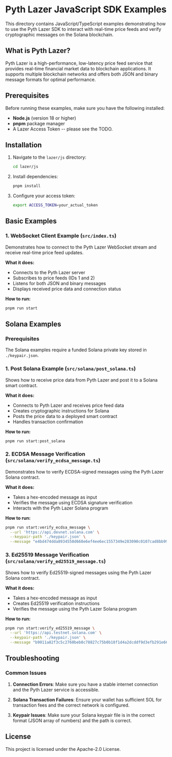 # Pyth Lazer JavaScript SDK Examples

This directory contains JavaScript/TypeScript examples demonstrating how to use the Pyth Lazer SDK to interact with real-time price feeds and verify cryptographic messages on the Solana blockchain.

## What is Pyth Lazer?

Pyth Lazer is a high-performance, low-latency price feed service that provides real-time financial market data to blockchain applications. It supports multiple blockchain networks and offers both JSON and binary message formats for optimal performance.

## Prerequisites

Before running these examples, make sure you have the following installed:

- **Node.js** (version 18 or higher)
- **pnpm** package manager
- A Lazer Access Token -- please see the TODO. 

## Installation

1. Navigate to the `lazer/js` directory:
   ```bash
   cd lazer/js
   ```

2. Install dependencies:
   ```bash
   pnpm install
   ```
3. Configure your access token:
    ```bash
    export ACCESS_TOKEN=your_actual_token
    ```

## Basic Examples

### 1. WebSocket Client Example (`src/index.ts`)
Demonstrates how to connect to the Pyth Lazer WebSocket stream and receive real-time price feed updates.

**What it does:**
- Connects to the Pyth Lazer server
- Subscribes to price feeds (IDs 1 and 2)
- Listens for both JSON and binary messages
- Displays received price data and connection status

**How to run:**
```bash
pnpm run start
```

## Solana Examples

### Prerequisites

The Solana examples require a funded Solana private key stored in `./keypair.json`. 

### 1. Post Solana Example (`src/solana/post_solana.ts`)
Shows how to receive price data from Pyth Lazer and post it to a Solana smart contract.

**What it does:**
- Connects to Pyth Lazer and receives price feed data
- Creates cryptographic instructions for Solana
- Posts the price data to a deployed smart contract
- Handles transaction confirmation

**How to run:**
```bash
pnpm run start:post_solana
```

### 2. ECDSA Message Verification (`src/solana/verify_ecdsa_message.ts`)
Demonstrates how to verify ECDSA-signed messages using the Pyth Lazer Solana contract.

**What it does:**
- Takes a hex-encoded message as input
- Verifies the message using ECDSA signature verification
- Interacts with the Pyth Lazer Solana program

**How to run:**
```bash
pnpm run start:verify_ecdsa_message \
  --url 'https://api.devnet.solana.com' \
  --keypair-path './keypair.json' \
  --message "e4bd474dda8934550d660e6ef4ee6ec1557349e283090c0107cad8bb997e67783a68be5646a5c949a8deaa6bee6ec1fc8aceb5002d6808b1da8ce5e9d26fd1b56ebeaf9d001c0075d3c793403ab1a9b03706000301010000000100eaf83297b5090000"
```

### 3. Ed25519 Message Verification (`src/solana/verify_ed25519_message.ts`)
Shows how to verify Ed25519-signed messages using the Pyth Lazer Solana contract.

**What it does:**
- Takes a hex-encoded message as input
- Creates Ed25519 verification instructions
- Verifies the message using the Pyth Lazer Solana program

**How to run:**
```bash
pnpm run start:verify_ed25519_message \
  --url 'https://api.testnet.solana.com' \
  --keypair-path './keypair.json' \
  --message "b9011a82f3c5c2760beb0c78827c75b0b18f1d4a2dcddf9d3efb291e66de25927538deffd74606de833eff236022aaca7b8a79cf15d3c7b51a91b500b2b9e6ca64bcfa03f65210bee4fcf5b1cee1e537fabcfd95010297653b94af04d454fc473e94834f1c0075d3c793c03c26adb03706000301010000000100aa749416b4090000"
```

## Troubleshooting

### Common Issues

1. **Connection Errors**: Make sure you have a stable internet connection and the Pyth Lazer service is accessible.

2. **Solana Transaction Failures**: Ensure your wallet has sufficient SOL for transaction fees and the correct network is configured.

3. **Keypair Issues**: Make sure your Solana keypair file is in the correct format (JSON array of numbers) and the path is correct.

## License

This project is licensed under the Apache-2.0 License.

